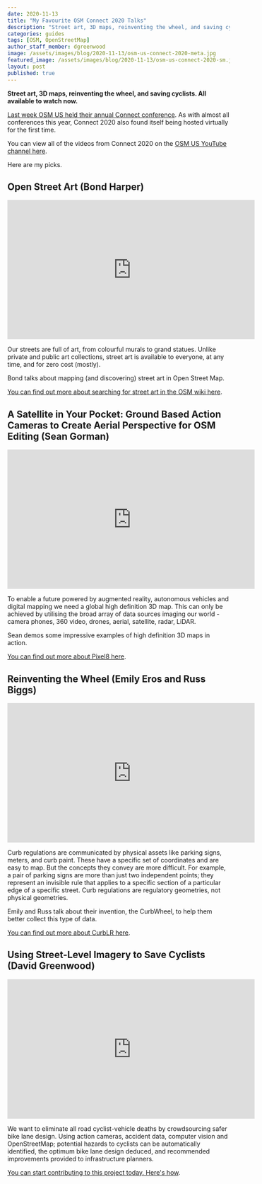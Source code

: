 ```yaml
---
date: 2020-11-13
title: "My Favourite OSM Connect 2020 Talks"
description: "Street art, 3D maps, reinventing the wheel, and saving cyclists. All available to watch now."
categories: guides
tags: [OSM, OpenStreetMap]
author_staff_member: dgreenwood
image: /assets/images/blog/2020-11-13/osm-us-connect-2020-meta.jpg
featured_image: /assets/images/blog/2020-11-13/osm-us-connect-2020-sm.jpg
layout: post
published: true
---
```


**Street art, 3D maps, reinventing the wheel, and saving cyclists. All available to watch now.**

[Last week OSM US held their annual Connect conference](https://www.openstreetmap.us/connect2020/). As with almost all conferences this year, Connect 2020 also found itself being hosted virtually for the first time.

You can view all of the videos from Connect 2020 on the [OSM US YouTube channel here](https://www.youtube.com/channel/UCQpS2iHNVR-_6nAxt87nwCw/videos).

Here are my picks.

## Open Street Art (Bond Harper)

<iframe width="560" height="315" src="https://www.youtube.com/embed/rDCrppENjo0" frameborder="0" allow="accelerometer; autoplay; clipboard-write; encrypted-media; gyroscope; picture-in-picture" allowfullscreen></iframe>

Our streets are full of art, from colourful murals to grand statues. Unlike private and public art collections, street art is available to everyone, at any time, and for zero cost (mostly).

Bond talks about mapping (and discovering) street art in Open Street Map.

[You can find out more about searching for street art in the OSM wiki here](https://wiki.openstreetmap.org/wiki/Tag:tourism%3Dartwork).

## A Satellite in Your Pocket: Ground Based Action Cameras to Create Aerial Perspective for OSM Editing (Sean Gorman)

<iframe width="560" height="315" src="https://www.youtube.com/embed/tfab-iuWlsQ" frameborder="0" allow="accelerometer; autoplay; clipboard-write; encrypted-media; gyroscope; picture-in-picture" allowfullscreen></iframe>

To enable a future powered by augmented reality, autonomous vehicles and digital mapping we need a global high definition 3D map. This can only be achieved by utilising the broad array of data sources imaging our world - camera phones, 360 video, drones, aerial, satellite, radar, LiDAR.

Sean demos some impressive examples of high definition 3D maps in action.

[You can find out more about Pixel8 here](https://www.pixel8.earth/).


## Reinventing the Wheel (Emily Eros and Russ Biggs)

<iframe width="560" height="315" src="https://www.youtube.com/embed/dBin0PUSfB8" frameborder="0" allow="accelerometer; autoplay; clipboard-write; encrypted-media; gyroscope; picture-in-picture" allowfullscreen></iframe>

Curb regulations are communicated by physical assets like parking signs, meters, and curb paint. These have a specific set of coordinates and are easy to map. But the concepts they convey are more difficult. For example, a pair of parking signs are more than just two independent points; they represent an invisible rule that applies to a specific section of a particular edge of a specific street. Curb regulations are regulatory geometries, not physical geometries.

Emily and Russ talk about their invention, the CurbWheel, to help them better collect this type of data.

[You can find out more about CurbLR here](https://curblr.org/).

## Using Street-Level Imagery to Save Cyclists (David Greenwood)

<iframe width="560" height="315" src="https://www.youtube.com/embed/mKmm91bRo1Q" frameborder="0" allow="accelerometer; autoplay; clipboard-write; encrypted-media; gyroscope; picture-in-picture" allowfullscreen></iframe>

We want to eliminate all road cyclist-vehicle deaths by crowdsourcing safer bike lane design. Using action cameras, accident data, computer vision and OpenStreetMap; potential hazards to cyclists can be automatically identified,  the optimum bike lane design deduced, and recommended improvements provided to infrastructure planners.

[You can start contributing to this project today. Here's how](/blog/2020/challenge-map-amsterdam-by-bicycle).